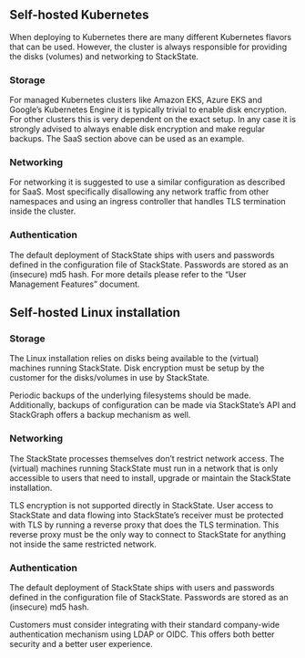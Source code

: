 ## Self-hosted Kubernetes 
When deploying to Kubernetes there are many different Kubernetes flavors that can be used. However, the cluster is always responsible for providing the disks (volumes) and networking to StackState.

### Storage
For managed Kubernetes clusters like Amazon EKS, Azure EKS and Google’s Kubernetes Engine it is typically trivial to enable disk encryption. For other clusters this is very dependent on the exact setup. In any case it is strongly advised to always enable disk encryption and make regular backups. The SaaS section above can be used as an example.

### Networking
For networking it is suggested to use a similar configuration as described for SaaS. Most specifically disallowing any network traffic from other namespaces and using an ingress controller that handles TLS termination inside the cluster.

### Authentication
The default deployment of StackState ships with users and passwords defined in the configuration file of StackState. Passwords are stored as an (insecure) md5 hash. For more details please refer to the “User Management Features” document.

## Self-hosted Linux installation
### Storage
The Linux installation relies on disks being available to the (virtual) machines running StackState. Disk encryption must be setup by the customer for the disks/volumes in use by StackState.

Periodic backups of the underlying filesystems should be made. Additionally, backups of configuration can be made via StackState’s API and StackGraph offers a backup mechanism as well.

### Networking
The StackState processes themselves don’t restrict network access. The (virtual) machines running StackState must run in a network that is only accessible to users that need to install, upgrade or maintain the StackState installation. 

 TLS encryption is not supported directly in StackState. User access to StackState and data flowing into StackState’s receiver must be protected with TLS by running a reverse proxy that does the TLS termination. This reverse proxy must be the only way to connect to StackState for anything not inside the same restricted network.

### Authentication
The default deployment of StackState ships with users and passwords defined in the configuration file of StackState. Passwords are stored as an (insecure) md5 hash.  

Customers must consider integrating with their standard company-wide authentication mechanism using LDAP or OIDC. This offers both better security and a better user experience.
